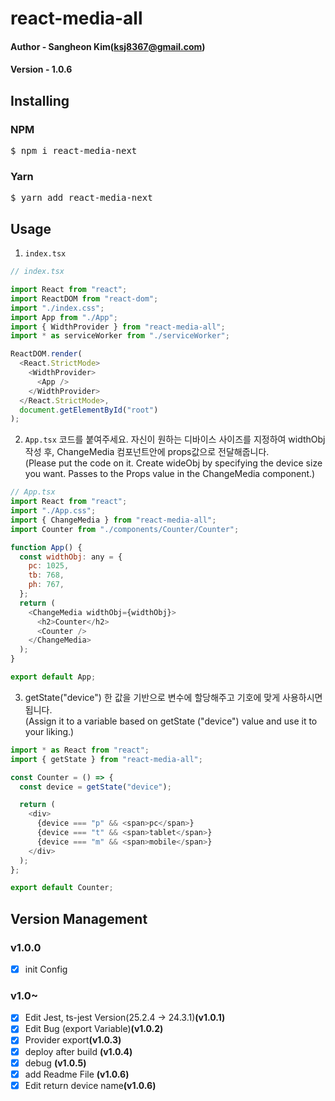 # react-media-all

#### Author - Sangheon Kim(ksj8367@gmail.com)

#### Version - 1.0.6

## Installing

### NPM

  <pre>$ npm i react-media-next</pre>

### Yarn

  <pre>$ yarn add react-media-next</pre>

## Usage

1. <code>index.tsx</code>

```javascript
// index.tsx

import React from "react";
import ReactDOM from "react-dom";
import "./index.css";
import App from "./App";
import { WidthProvider } from "react-media-all";
import * as serviceWorker from "./serviceWorker";

ReactDOM.render(
  <React.StrictMode>
    <WidthProvider>
      <App />
    </WidthProvider>
  </React.StrictMode>,
  document.getElementById("root")
);
```

2. <code>App.tsx</code>
   코드를 붙여주세요. 자신이 원하는 디바이스 사이즈를 지정하여 widthObj 작성 후,
   ChangeMedia 컴포넌트안에 props값으로 전달해줍니다.<br />
   (Please put the code on it. Create wideObj by specifying the device size you want.
   Passes to the Props value in the ChangeMedia component.)

```javascript
// App.tsx
import React from "react";
import "./App.css";
import { ChangeMedia } from "react-media-all";
import Counter from "./components/Counter/Counter";

function App() {
  const widthObj: any = {
    pc: 1025,
    tb: 768,
    ph: 767,
  };
  return (
    <ChangeMedia widthObj={widthObj}>
      <h2>Counter</h2>
      <Counter />
    </ChangeMedia>
  );
}

export default App;
```

3. getState("device") 한 값을 기반으로 변수에 할당해주고 기호에 맞게 사용하시면됩니다.<br />
   (Assign it to a variable based on getState ("device") value and use it to your liking.)

```javascript
import * as React from "react";
import { getState } from "react-media-all";

const Counter = () => {
  const device = getState("device");

  return (
    <div>
      {device === "p" && <span>pc</span>}
      {device === "t" && <span>tablet</span>}
      {device === "m" && <span>mobile</span>}
    </div>
  );
};

export default Counter;
```

## Version Management

### v1.0.0

- [x] init Config

### v1.0~

- [x] Edit Jest, ts-jest Version(25.2.4 -> 24.3.1)<b>(v1.0.1)</b>
- [x] Edit Bug (export Variable)<b>(v1.0.2)</b>
- [x] Provider export<b>(v1.0.3)</b>
- [x] deploy after build <b>(v1.0.4)</b>
- [x] debug <b>(v1.0.5)</b>
- [x] add Readme File <b>(v1.0.6)</b>
- [x] Edit return device name<b>(v1.0.6)</b>

